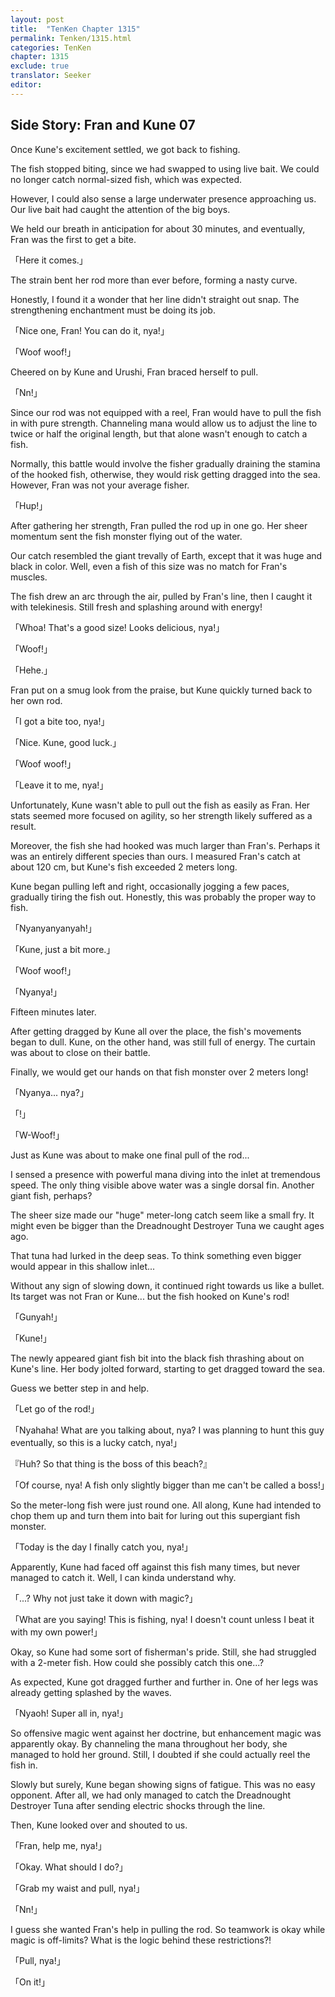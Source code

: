 ```yaml
---
layout: post
title:  "TenKen Chapter 1315"
permalink: Tenken/1315.html
categories: TenKen
chapter: 1315
exclude: true
translator: Seeker
editor: 
---
```

<h2>Side Story: Fran and Kune 07</h2>

Once Kune's excitement settled, we got back to fishing.

The fish stopped biting, since we had swapped to using live bait. We could no longer catch normal-sized fish, which was expected.

However, I could also sense a large underwater presence approaching us. Our live bait had caught the attention of the big boys.

We held our breath in anticipation for about 30 minutes, and eventually, Fran was the first to get a bite.

「Here it comes.」

The strain bent her rod more than ever before, forming a nasty curve.

Honestly, I found it a wonder that her line didn't straight out snap. The strengthening enchantment must be doing its job.

「Nice one, Fran! You can do it, nya!」

「Woof woof!」

Cheered on by Kune and Urushi, Fran braced herself to pull.

「Nn!」

Since our rod was not equipped with a reel, Fran would have to pull the fish in with pure strength. Channeling mana would allow us to adjust the line to twice or half the original length, but that alone wasn't enough to catch a fish.

Normally, this battle would involve the fisher gradually draining the stamina of the hooked fish, otherwise, they would risk getting dragged into the sea. However, Fran was not your average fisher.

「Hup!」

After gathering her strength, Fran pulled the rod up in one go. Her sheer momentum sent the fish monster flying out of the water.

Our catch resembled the giant trevally of Earth, except that it was huge and black in color. Well, even a fish of this size was no match for Fran's muscles.

The fish drew an arc through the air, pulled by Fran's line, then I caught it with telekinesis. Still fresh and splashing around with energy!

「Whoa! That's a good size! Looks delicious, nya!」

「Woof!」

「Hehe.」

Fran put on a smug look from the praise, but Kune quickly turned back to her own rod.

「I got a bite too, nya!」

「Nice. Kune, good luck.」

「Woof woof!」

「Leave it to me, nya!」

Unfortunately, Kune wasn't able to pull out the fish as easily as Fran. Her stats seemed more focused on agility, so her strength likely suffered as a result.

Moreover, the fish she had hooked was much larger than Fran's. Perhaps it was an entirely different species than ours. I measured Fran's catch at about 120 cm, but Kune's fish exceeded 2 meters long.

Kune began pulling left and right, occasionally jogging a few paces, gradually tiring the fish out. Honestly, this was probably the proper way to fish.

「Nyanyanyanyah!」

「Kune, just a bit more.」

「Woof woof!」

「Nyanya!」

Fifteen minutes later.

After getting dragged by Kune all over the place, the fish's movements began to dull. Kune, on the other hand, was still full of energy. The curtain was about to close on their battle.

Finally, we would get our hands on that fish monster over 2 meters long!

「Nyanya... nya?」

「!」

「W-Woof!」

Just as Kune was about to make one final pull of the rod...

I sensed a presence with powerful mana diving into the inlet at tremendous speed. The only thing visible above water was a single dorsal fin. Another giant fish, perhaps?

The sheer size made our "huge" meter-long catch seem like a small fry. It might even be bigger than the Dreadnought Destroyer Tuna we caught ages ago.

That tuna had lurked in the deep seas. To think something even bigger would appear in this shallow inlet...

Without any sign of slowing down, it continued right towards us like a bullet. Its target was not Fran or Kune... but the fish hooked on Kune's rod!

「Gunyah!」

「Kune!」

The newly appeared giant fish bit into the black fish thrashing about on Kune's line. Her body jolted forward, starting to get dragged toward the sea.

Guess we better step in and help.

「Let go of the rod!」

「Nyahaha! What are you talking about, nya? I was planning to hunt this guy eventually, so this is a lucky catch, nya!」

『Huh? So that thing is the boss of this beach?』

「Of course, nya! A fish only slightly bigger than me can't be called a boss!」

So the meter-long fish were just round one. All along, Kune had intended to chop them up and turn them into bait for luring out this supergiant fish monster.

「Today is the day I finally catch you, nya!」

Apparently, Kune had faced off against this fish many times, but never managed to catch it. Well, I can kinda understand why.

「...? Why not just take it down with magic?」

「What are you saying! This is fishing, nya! I doesn't count unless I beat it with my own power!」

Okay, so Kune had some sort of fisherman's pride. Still, she had struggled with a 2-meter fish. How could she possibly catch this one...?

As expected, Kune got dragged further and further in. One of her legs was already getting splashed by the waves.

「Nyaoh! Super all in, nya!」

So offensive magic went against her doctrine, but enhancement magic was apparently okay. By channeling the mana throughout her body, she managed to hold her ground. Still, I doubted if she could actually reel the fish in.

Slowly but surely, Kune began showing signs of fatigue. This was no easy opponent. After all, we had only managed to catch the Dreadnought Destroyer Tuna after sending electric shocks through the line.

Then, Kune looked over and shouted to us.

「Fran, help me, nya!」

「Okay. What should I do?」

「Grab my waist and pull, nya!」

「Nn!」

I guess she wanted Fran's help in pulling the rod. So teamwork is okay while magic is off-limits? What is the logic behind these restrictions?!

「Pull, nya!」

「On it!」



